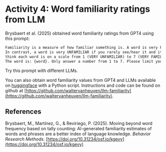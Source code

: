 # Activity 4: Word familiarity ratings from LLM

Brysbaert et al. (2025) obtained word familiarity ratings from GPT4 using this prompt:

```txt
Familiarity is a measure of how familiar something is. A word is very FAMILIAR if you see/hear it often and it is easily recognisable. 
In contrast, a word is very UNFAMILIAR if you rarely see/hear it and it is relatively unrecognisable. Please indicate how familiar you 
think each word is on a scale from 1 (VERY UNFAMILIAR) to 7 (VERY FAMILIAR), with the midpoint representing moderate familiarity. 
The word is: {word}. Only answer a number from 1 to 7. Please limit your answer to numbers.
```

Try this prompt with different LLMs.

You can also obtain word familiarity values from GPT4 and LLMs available on [huggingface](https://huggingface.co) with a Python script. Instructions and code can be found on github at [https://github.com/waltervanheuven/llm-familiarity](https://github.com/waltervanheuven/llm-familiarity).

## References

Brysbaert, M., Martínez, G., & Reviriego, P. (2025). Moving beyond word frequency based on tally counting: AI-generated familiarity estimates of words and phrases are a better index of language knowledge. *Behavior Research Methods*. [https://doi.org/10.31234/osf.io/kgevy](https://doi.org/10.31234/osf.io/kgevy)
